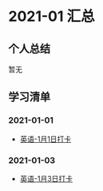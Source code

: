 # 2021-01 汇总

## 个人总结
暂无

## 学习清单
### 2021-01-01
* [英语-1月1日打卡](./2021-01-01/英语-1月1日打卡.md)

### 2021-01-03
* [英语-1月3日打卡](./2021-01-03/英语-1月3日打卡.md)
